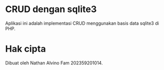 # CRUD dengan sqlite3

Aplikasi ini adalah implementasi CRUD menggunakan basis data sqlite3 di PHP.

# Hak cipta

Dibuat oleh Nathan Alvino Fam 202359201014.
